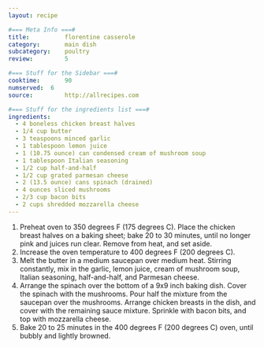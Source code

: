 ```yaml
---
layout: recipe

#=== Meta Info ===#
title: 			florentine casserole
category:		main dish					
subcategory:	poultry
review:			5

#=== Stuff for the Sidebar ===#
cooktime:		90
numserved:	6
source:			http://allrecipes.com

#=== Stuff for the ingredients list ===#
ingredients:
  - 4 boneless chicken breast halves
  - 1/4 cup butter
  - 3 teaspoons minced garlic
  - 1 tablespoon lemon juice
  - 1 (10.75 ounce) can condensed cream of mushroom soup
  - 1 tablespoon Italian seasoning
  - 1/2 cup half-and-half
  - 1/2 cup grated parmesan cheese
  - 2 (13.5 ounce) cans spinach (drained)
  - 4 ounces sliced mushrooms
  - 2/3 cup bacon bits
  - 2 cups shredded mozzarella cheese
---
```


1. Preheat oven to 350 degrees F (175 degrees C). Place the chicken breast halves on a baking sheet; bake 20 to 30 minutes, until no longer pink and juices run clear. Remove from heat, and set aside.
2. Increase the oven temperature to 400 degrees F (200 degrees C).
3. Melt the butter in a medium saucepan over medium heat. Stirring constantly, mix in the garlic, lemon juice, cream of mushroom soup, Italian seasoning, half-and-half, and Parmesan cheese.
4. Arrange the spinach over the bottom of a 9x9 inch baking dish. Cover the spinach with the mushrooms. Pour half the mixture from the saucepan over the mushrooms. Arrange chicken breasts in the dish, and cover with the remaining sauce mixture. Sprinkle with bacon bits, and top with mozzarella cheese.
6. Bake 20 to 25 minutes in the 400 degrees F (200 degrees C) oven, until bubbly and lightly browned.
